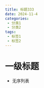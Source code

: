 ```yaml
---
title: 标题333
date: 2024-11-4
categories:
 - 分类1
 - 分类2
tags:
 - 标签1
 - 标签2
---
```


# 一级标题


- 无序列表

``` language
```
